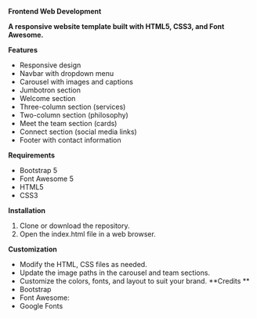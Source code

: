 **Frontend Web Development**

**A responsive website template built with HTML5, CSS3, and Font Awesome.**

**Features**

- Responsive design
- Navbar with dropdown menu
- Carousel with images and captions
- Jumbotron section
- Welcome section
- Three-column section (services)
- Two-column section (philosophy)
- Meet the team section (cards)
- Connect section (social media links)
- Footer with contact information

**Requirements**

- Bootstrap 5
- Font Awesome 5
- HTML5
- CSS3

**Installation**

1. Clone or download the repository.
2. Open the index.html file in a web browser.

**Customization**

- Modify the HTML, CSS files as needed.
- Update the image paths in the carousel and team sections.
- Customize the colors, fonts, and layout to suit your brand.
**Credits
**
- Bootstrap
- Font Awesome: 
- Google Fonts 

